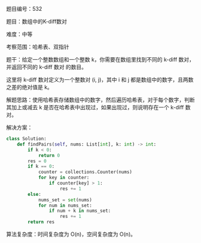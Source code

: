 题目编号：532

题目：数组中的K-diff数对

难度：中等

考察范围：哈希表、双指针

题干：给定一个整数数组和一个整数 k，你需要在数组里找到不同的 k-diff 数对，并返回不同的 k-diff 数对 的数目。

这里将 k-diff 数对定义为一个整数对 (i, j)，其中 i 和 j 都是数组中的数字，且两数之差的绝对值是 k。

解题思路：使用哈希表存储数组中的数字，然后遍历哈希表，对于每个数字，判断其加上或减去 k 是否在哈希表中出现过，如果出现过，则说明存在一个 k-diff 数对。

解决方案：

```python
class Solution:
    def findPairs(self, nums: List[int], k: int) -> int:
        if k < 0:
            return 0
        res = 0
        if k == 0:
            counter = collections.Counter(nums)
            for key in counter:
                if counter[key] > 1:
                    res += 1
        else:
            nums_set = set(nums)
            for num in nums_set:
                if num + k in nums_set:
                    res += 1
        return res
```

算法复杂度：时间复杂度为 O(n)，空间复杂度为 O(n)。